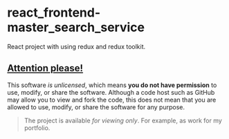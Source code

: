 # react_frontend-master_search_service
React project with using redux and redux toolkit.

## [Attention please!](https://choosealicense.com/no-permission/)
This software _is unlicensed_, which means **you do not have permission** to use, modify, or share the software. Although a code host such as GitHub may allow you to view and fork the code, this does not mean that you are allowed to use, modify, or share the software for any purpose.

> The project is available *for viewing only*. For example, as work for my portfolio.

